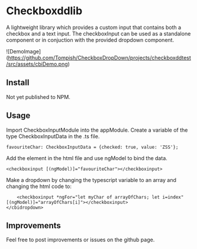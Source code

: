 # Checkboxddlib

A lightweight library which provides a custom input that contains both a checkbox and a text input. The checkboxInput can be used as a standalone component or in conjuction with the provided dropdown component.

![DemoImage]
(https://github.com/Tompish/CheckboxDropDown/projects/checkboxddtest/src/assets/cbiDemo.png)

## Install

Not yet published to NPM.

## Usage

Import CheckboxInputModule into the appModule. 
Create a variable of the type CheckboxInputData in the .ts file.

`favouriteChar: CheckboxInputData = {checked: true, value: 'ZSS'};`

Add the element in the html file and use ngModel to bind the data.

`<checkboxinput [(ngModel)]="favouriteChar"></checkboxinput>`

Make a dropdown by changing the typescript variable to an array and changing the html code to:
```<cbidropdown title="My Characters">
    <checkboxinput *ngFor="let myChar of arrayOfChars; let i=index" [(ngModel)]="arrayOfChars[i]"></checkboxinput>
</cbidropdown>
```

## Improvements
Feel free to post improvements or issues on the github page. 
